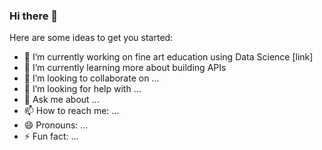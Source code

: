 ### Hi there 👋

Here are some ideas to get you started:

- 🔭 I’m currently working on fine art education using Data Science [link]
- 🌱 I’m currently learning more about building APIs
- 👯 I’m looking to collaborate on ...
- 🤔 I’m looking for help with ...
- 💬 Ask me about ...
- 📫 How to reach me: ...
- 😄 Pronouns: ...
- ⚡ Fun fact: ...

